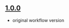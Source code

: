 ## [1.0.0](https://github.com/nasa/GeneLab_Data_Processing/tree/NF_MethylSeq_1.0.0/Methyl-Seq/Workflow_Documentation/NF_MethylSeq)
- original workflow version
